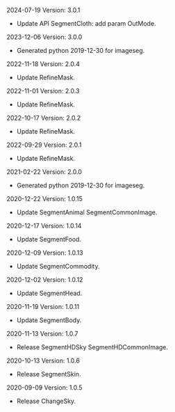 2024-07-19 Version: 3.0.1
- Update API SegmentCloth: add param OutMode.


2023-12-06 Version: 3.0.0
- Generated python 2019-12-30 for imageseg.

2022-11-18 Version: 2.0.4
- Update RefineMask.

2022-11-01 Version: 2.0.3
- Update RefineMask.

2022-10-17 Version: 2.0.2
- Update RefineMask.

2022-09-29 Version: 2.0.1
- Update RefineMask.

2021-02-22 Version: 2.0.0
- Generated python 2019-12-30 for imageseg.

2020-12-22 Version: 1.0.15
- Update SegmentAnimal SegmentCommonImage.

2020-12-17 Version: 1.0.14
- Update SegmentFood.

2020-12-09 Version: 1.0.13
- Update SegmentCommodity.

2020-12-02 Version: 1.0.12
- Update SegmentHead.

2020-11-19 Version: 1.0.11
- Update SegmentBody.

2020-11-13 Version: 1.0.7
- Release SegmentHDSky SegmentHDCommonImage.

2020-10-13 Version: 1.0.6
- Release SegmentSkin.

2020-09-09 Version: 1.0.5
- Release ChangeSky.

